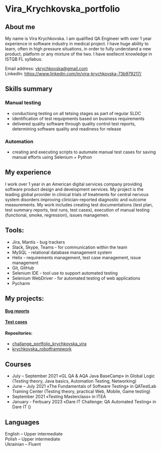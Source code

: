 # Vira_Krychkovska_portfolio
## About me
My name is Vira Krychkovska. I am qualified QA Engineer with over 1 year experience in software industry in medical project. I have huge ability to learn, often in high pressure situations, in order to fully understand a new product, platform or any mixture of the two. I have exellecnt knowledge in  ISTQB FL syllabus.

Email address: vkrychkovska@gmail.com  
LinkedIn: https://www.linkedin.com/in/vira-krychkovska-73b979217/

## Skills summary
### Manual testing
* conductiong testing on all tetsing stages as part of regular SLDC  
* identification of test requipments based on business requirements  
* delivered quality software through quality control test reports, determining software quality and readiness for release  
### Automation
* creating and executing scripts to autumate manual test cases for saving manual efforts using Selenium + Python  

## My experience
I work over 1 year in an American digital services company providing software product design and development services. My project is the leading global provider in clinical trials of treatments for central nervous system disorders improving clinician-reported diagnostic and outcome measurements. My work includes creating test documentations (test plan, test summary reports, test runs, test cases), execution of manual testing (functional, smoke, regression), issues managemen.

## Tools:
* Jira, Mantis - bug trackers  
* Slack, Skype, Teams - for communication within the team  
* MySQL - relational database management system  
* Helix - requirements management, test case management, issue management   
* Git, GitHub  
* Selenium IDE - tool use to support automated testing  
* Selenium WebDriver - for automated testing of web applications  
* Pycharm

## My projects:
#### [Bug reports](https://docs.google.com/spreadsheets/d/1Qo7s_EbDH0te6y-5m7egjkfptdaahKSOLqOPU1UXkGE/edit?usp=share_link)  
#### [Test cases](https://docs.google.com/document/d/1ruKICmsa8mDMrwzLSP8_W2WZWItmDWArlwrXAH8BzHE/edit?usp=share_link)
#### Repositories:
* [challange_portfolio_krychkovska_vira](https://github.com/Vira1999/challange_portfolio_krychkovska_vira.git)
* [krychkovska_robotframework](https://github.com/Vira1999/krychkovska_robotframework.git)

## Courses
* July – September 2021 «GL QA & AQA Java BaseCamp» in Global Logic (Testing theory, Java basics, Automation Testing, Networking)    
* June – July 2021 «The Fundamentals of Software Testing» in QATestLab Training Center (Testing theory, practical Web, Mobile, Game testing)  
* September 2021 «Testing Masterclass» in ITEA  
* January - Ferbuary 2023 «Dare IT Challenge: QA Automated Testing» in Dare IT ()

## Languages
English – Upper intermediate  
Polish – Upper intermediate  
Ukrainian – Fluent
